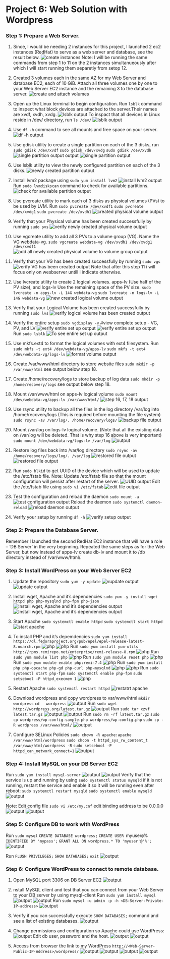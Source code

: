  # Project 6:  Web Solution with Wordpress

 ### Step 1: Prepare a Web Server.
 1. Since, I would be needing 2 instances for this project, I launched 2 ec2 instances (RedHat) to serve as a web server and database, see the result below. 
![create instances](./images/1.PNG)
Note: I will be running the same commands from step 1 to 11 on the 2 instances simultanueously after which I will start running them separetly from setop 12.

2. Created 3 volumes each in the same AZ for my Web Server and database EC2, each of 10 GiB. Attach all three volumes one by one to your Web Server EC2 instance  and the remaining 3 to the database server.
![create and attach volumes](./images/2.PNG)

3. Open up the Linux terminal to begin configuration. Run `lsblk` command to inspect what block devices are attached to the server.Their names are xvdf, xvdh, xvdg.
![lsblk output](./images/4.PNG)
To inspact that all devices in Linux reside in /dev/ directory, run `ls /dev/`
![lsblk output](./images/5.PNG)

4. Use `df -h` command to see all mounts and free space on your server.
![df -h output](./images/6.PNG)

5. Use gdisk utility to create a single partition on each of the 3 disks, run `sudo gdisk /dev/xvdf` `sudo gdisk /dev/xvdg` `sudo gdisk /dev/xvdh`
![single partition output output](./images/7a.PNG)
![single partition output](./images/7b.PNG)

6. Use lsblk utility to view the newly configured partition on each of the 3 disks. 
![newly created partition output](./images/8.PNG)

7. Install lvm2 package using `sudo yum install lvm2` 
![install lvm2 output](./images/9.PNG)
Run `sudo lvmdiskscan` command to check for available partitions.
![check for available partition output](./images/10.PNG)

8. Use pvcreate utility to mark each of 3 disks as physical volumes (PVs) to be used by LVM.
Run `sudo pvcreate /dev/xvdf1` `sudo pvcreate /dev/xvdg1` `sudo pvcreate /dev/xvdh1`
![created physical volume output](./images/11.PNG)

9. Verify that your Physical volume has been created successfully by running `sudo pvs`
![verify newly created physical volume output](./images/12.PNG)

10. Use vgcreate utility to add all 3 PVs to a volume group (VG). Name the VG webdata-vg. `sudo vgcreate webdata-vg /dev/xvdh1 /dev/xvdg1 /dev/xvdf1`
![add all newly created physical volume to volume group output](./images/13.PNG)

11. Verify that your VG has been created successfully by running `sudo vgs`
![verify VG has been created  output](./images/14.PNG)
Note that after this step 11 i will focus only on wesbserver untill i indicate otherwise.

12. Use lvcreate utility to create 2 logical volumes. apps-lv (Use half of the PV size), and logs-lv Use the remaining space of the PV size. `sudo lvcreate -n apps-lv -L 14G webdata-vg`    `sudo lvcreate -n logs-lv -L 14G webdata-vg`
![new created logical volume output](./images/15.PNG)

13. Verify that your Logical Volume has been created successfully by running `sudo lvs`
![verify logical volume has been created  output](./images/16.PNG)

14. Verify the entire setup `sudo vgdisplay -v` #view complete setup - VG, PV, and LV
![verify entire set up output](./images/17a.PNG)
![verify entire set up  output](./images/17b.PNG)
Run `sudo lsblk`
![To see entire set up  output](./images/18.PNG)

15. Use mkfs.ext4 to format the logical volumes with ext4 filesystem. Run `sudo mkfs -t ext4 /dev/webdata-vg/apps-lv` `sudo mkfs -t ext4 /dev/webdata-vg/logs-lv`
![format volume output](./images/19.PNG)

16. Create /var/www/html directory to store website files `sudo mkdir -p /var/www/html` see output below step 18.

17. Create /home/recovery/logs to store backup of log data `sudo mkdir -p /home/recovery/logs` see output below step 18.

18. Mount /var/www/html on apps-lv logical volume `sudo mount /dev/webdata-vg/apps-lv /var/www/html/`
![step 16, 17, 18 output](./images/20.PNG)

19. Use rsync utility to backup all the files in the log directory /var/log into /home/recovery/logs (This is required before mounting the file system) `sudo rsync -av /var/log/. /home/recovery/logs/` ![backup file output](./images/21.PNG)

20. Mount /var/log on logs-lv logical volume. (Note that all the existing data on /var/log will be deleted. That is why step 16 above is very important) `sudo mount /dev/webdata-vg/logs-lv /var/log`
![ output](./images/22.PNG)

21. Restore log files back into /var/log directory `sudo rsync -av /home/recovery/logs/log/. /var/log`
![restored file output](./images/23a.PNG)
![restored file output](./images/23b.PNG)

22. Run `sudo blkid` to get UUID of the device which will be used to update the /etc/fstab file. 
Note: Update /etc/fstab file so that the mount configuration will persist after restart of the server.
![UUID output](./images/24.PNG)
Edit the /etc/fstab file using `sudo vi /etc/fstab` ![edit file output](./images/25.PNG)

23. Test the configuration and reload the daemon `sudo mount -a` 
![test configuration output](./images/26.PNG)
Reload the daemon `sudo systemctl daemon-reload` 
![reload daemon output](./images/27.PNG)

24. Verify your setup by running `df -h`
![verify setup output](./images/28.PNG)


### Step 2: Prepare the Database Server. 
Remember I launched the second RedHat EC2 instance that will have a role – ‘DB Server’ in the very beginning.
Repeated the same steps as for the Web Server, but now instead of apps-lv create db-lv and mount it to /db directory instead of /var/www/html/.


### Step 3: Install WordPress on your Web Server EC2

1. Update the repository
`sudo yum -y update`
![vupdate output](./images/31a.PNG)
![update output](./images/31b.PNG)

2. Install wget, Apache and it’s dependencies
`sudo yum -y install wget httpd php php-mysqlnd php-fpm php-json`
![Install wget, Apache and it’s dependencies output](./images/32a.PNG)
![Install wget, Apache and it’s dependencies output](./images/32b.PNG)

3. Start Apache `sudo systemctl enable httpd` `sudo systemctl start httpd`
![start apache](./images/33.PNG)

4. To install PHP and it’s depemdencies `sudo yum install https://dl.fedoraproject.org/pub/epel/epel-release-latest-8.noarch.rpm`
![php](./images/34a.PNG)
![php](./images/34b.PNG)
Run `sudo yum install yum-utils http://rpms.remirepo.net/enterprise/remi-release-8.rpm`
![php](./images/35.PNG)
Run `sudo yum module list php`
![php](./images/36.PNG)
Run `sudo yum module reset php`
![php](./images/37.PNG)
Run `sudo yum module enable php:remi-7.4`
![php](./images/38.PNG)
Run `sudo yum install php php-opcache php-gd php-curl php-mysqlnd`
![php](./images/39a.PNG)
![php](./images/39b.PNG)
Run `sudo systemctl start php-fpm` `sudo systemctl enable php-fpm` `sudo setsebool -P httpd_execmem 1`
![php](./images/40.PNG)

5. Restart Apache
`sudo systemctl restart httpd`
![restatrt apache](./images/41.PNG)

6. Download wordpress and copy wordpress to var/www/html
`mkdir wordpress` 
`cd   wordpress`
![output](./images/42.PNG)
Run `sudo wget http://wordpress.org/latest.tar.gz`
![output](./images/43.PNG)
Run `sudo tar xzvf latest.tar.gz`
![output](./images/44a.PNG)
![output](./images/44b.PNG)
Run `sudo rm -rf latest.tar.gz` `sudo cp wordpress/wp-config-sample.php wordpress/wp-config.php`
`sudo cp -R wordpress /var/www/html/`
![output](./images/45.PNG)

7. Configure SELinux Policies
`sudo chown -R apache:apache /var/www/html/wordpress` `sudo chcon -t httpd_sys_rw_content_t /var/www/html/wordpress -R` `sudo setsebool -P httpd_can_network_connect=1`
![output](./images/46.PNG)


### Step 4: Install MySQL on your DB Server EC2

Run `sudo yum install mysql-server`
![output](./images/47a.PNG)
![output](./images/47b.PNG)
Verify that the service is up and running by using `sudo systemctl status mysqld`
if it is not running, restart the service and enable it so it will be running even after reboot: `sudo systemctl restart mysqld`
`sudo systemctl enable mysqld`
![output](./images/49.PNG)

Note: Edit config file `sudo vi /etc/my.cnf` edit binding address to be 0.0.0.0
![output](./images/48a.PNG)
![output](./images/48b.PNG)


### Step 5: Configure DB to work with WordPress

Run `sudo mysql`
`CREATE DATABASE wordpress;`
`CREATE USER `myuser`@`%` IDENTIFIED BY 'mypass';`
`GRANT ALL ON wordpress.* TO 'myuser'@'%';`
![output](./images/51.PNG)

Run `FLUSH PRIVILEGES;` 
`SHOW DATABASES;`
`exit`
![output](./images/52.PNG)


### Step 6:  Configure WordPress to connect to remote database.

1. Open MySQL port 3306 on DB Server EC2
![output](./images/53.PNG)

2. nstall MySQL client and test that you can connect from your Web Server to your DB server by using mysql-client
Run `sudo yum install mysql`
![output](./images/54a.PNG)
![output](./images/54b.PNG)
Run `sudo mysql -u admin -p -h <DB-Server-Private-IP-address>` 
![output](./images/55.PNG)

3. Verify if you can successfully execute `SHOW DATABASES;` command and see a list of existing databases.
![output](./images/56.PNG)

4. Change permissions and configuration so Apache could use WordPress: 
![output](./images/57.PNG)
Edit db user, password and the host.
![output](./images/58a.PNG)
![output](./images/58.PNG)

5. Access from browser the link to my WordPress
`http://<Web-Server-Public-IP-Address>/wordpress/` 
![output](./images/59.PNG)
![output](./images/60.PNG)
![output](./images/61a.PNG)
![output](./images/61b.PNG)



